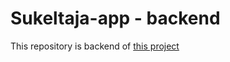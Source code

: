 # Sukeltaja-app - backend
This repository is backend of [this project](https://github.com/Sukeltaja-App/sukeltaja-frontend)
